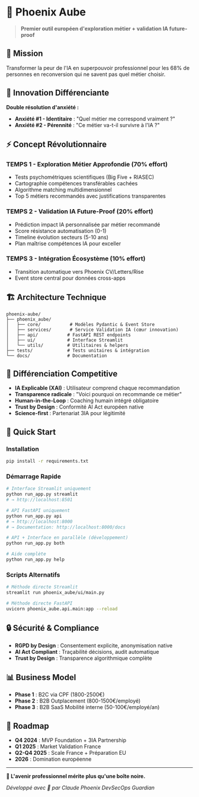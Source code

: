 # 🔮 Phoenix Aube

> **Premier outil européen d'exploration métier + validation IA future-proof**

## 🎯 Mission

Transformer la peur de l'IA en superpouvoir professionnel pour les 68% de personnes en reconversion qui ne savent pas quel métier choisir.

## 🚀 Innovation Différenciante

**Double résolution d'anxiété :**
- **Anxiété #1 - Identitaire** : "Quel métier me correspond vraiment ?"
- **Anxiété #2 - Pérennité** : "Ce métier va-t-il survivre à l'IA ?"

## ⚡ Concept Révolutionnaire

### **TEMPS 1 - Exploration Métier Approfondie (70% effort)**
- Tests psychométriques scientifiques (Big Five + RIASEC)
- Cartographie compétences transférables cachées  
- Algorithme matching multidimensionnel
- Top 5 métiers recommandés avec justifications transparentes

### **TEMPS 2 - Validation IA Future-Proof (20% effort)**
- Prédiction impact IA personnalisée par métier recommandé
- Score résistance automatisation (0-1)
- Timeline évolution secteurs (5-10 ans)
- Plan maîtrise compétences IA pour exceller

### **TEMPS 3 - Intégration Écosystème (10% effort)**
- Transition automatique vers Phoenix CV/Letters/Rise
- Event store central pour données cross-apps

## 🏗️ Architecture Technique

```
phoenix-aube/
├── phoenix_aube/
│   ├── core/           # Modèles Pydantic & Event Store
│   ├── services/       # Service Validation IA (cœur innovation)
│   ├── api/           # FastAPI REST endpoints
│   ├── ui/            # Interface Streamlit
│   └── utils/         # Utilitaires & helpers
├── tests/             # Tests unitaires & intégration
└── docs/              # Documentation
```

## 🎯 Différenciation Competitive

- **IA Explicable (XAI)** : Utilisateur comprend chaque recommandation
- **Transparence radicale** : "Voici pourquoi on recommande ce métier"
- **Human-in-the-Loop** : Coaching humain intégré obligatoire
- **Trust by Design** : Conformité AI Act européen native
- **Science-first** : Partenariat 3IA pour légitimité

## 🚀 Quick Start

### Installation
```bash
pip install -r requirements.txt
```

### Démarrage Rapide
```bash
# Interface Streamlit uniquement
python run_app.py streamlit
# → http://localhost:8501

# API FastAPI uniquement  
python run_app.py api
# → http://localhost:8000
# → Documentation: http://localhost:8000/docs

# API + Interface en parallèle (développement)
python run_app.py both

# Aide complète
python run_app.py help
```

### Scripts Alternatifs
```bash
# Méthode directe Streamlit
streamlit run phoenix_aube/ui/main.py

# Méthode directe FastAPI
uvicorn phoenix_aube.api.main:app --reload
```

## 🔒 Sécurité & Compliance

- **RGPD by Design** : Consentement explicite, anonymisation native
- **AI Act Compliant** : Traçabilité décisions, audit automatique
- **Trust by Design** : Transparence algorithmique complète

## 📊 Business Model

- **Phase 1** : B2C via CPF (1800-2500€)
- **Phase 2** : B2B Outplacement (800-1500€/employé)  
- **Phase 3** : B2B SaaS Mobilité interne (50-100€/employé/an)

## 🎪 Roadmap

- **Q4 2024** : MVP Foundation + 3IA Partnership
- **Q1 2025** : Market Validation France
- **Q2-Q4 2025** : Scale France + Préparation EU
- **2026** : Domination européenne

---

**🔮 L'avenir professionnel mérite plus qu'une boîte noire.**

*Développé avec 💜 par Claude Phoenix DevSecOps Guardian*